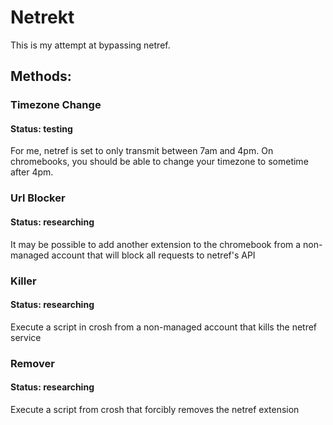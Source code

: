 # Netrekt
This is my attempt at bypassing netref.


## Methods:
### Timezone Change
#### Status: testing
For me, netref is set to only transmit between 7am and 4pm. On chromebooks, you should be able to change your timezone to sometime after 4pm.

### Url Blocker
#### Status: researching
It may be possible to add another extension to the chromebook from a non-managed account that will block all requests to netref's API
### Killer
#### Status: researching
Execute a script in crosh from a non-managed account that kills the netref service
### Remover
#### Status: researching
Execute a script from crosh that forcibly removes the netref extension